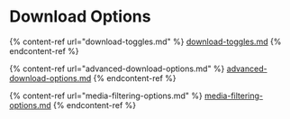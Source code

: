 # Download Options

{% content-ref url="download-toggles.md" %}
[download-toggles.md](download-toggles.md)
{% endcontent-ref %}

{% content-ref url="advanced-download-options.md" %}
[advanced-download-options.md](advanced-download-options.md)
{% endcontent-ref %}

{% content-ref url="media-filtering-options.md" %}
[media-filtering-options.md](media-filtering-options.md)
{% endcontent-ref %}
